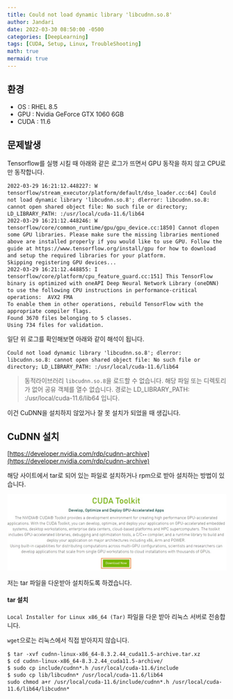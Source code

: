 ```yaml
---
title: Could not load dynamic library 'libcudnn.so.8'
author: Jandari
date: 2022-03-30 08:50:00 -0500
categories: [DeepLearning]
tags: [CUDA, Setup, Linux, TroubleShooting]
math: true
mermaid: true
---
```


## 환경

* OS : RHEL 8.5
* GPU : Nvidia GeForce GTX 1060 6GB
* CUDA : 11.6

## 문제발생

Tensorflow를 실행 시킬 때 아래와 같은 로그가 뜨면서 GPU 동작을 하지 않고 CPU로만 동작합니다.

```
2022-03-29 16:21:12.448227: W tensorflow/stream_executor/platform/default/dso_loader.cc:64] Could not load dynamic library 'libcudnn.so.8'; dlerror: libcudnn.so.8: cannot open shared object file: No such file or directory; LD_LIBRARY_PATH: :/usr/local/cuda-11.6/lib64
2022-03-29 16:21:12.448246: W tensorflow/core/common_runtime/gpu/gpu_device.cc:1850] Cannot dlopen some GPU libraries. Please make sure the missing libraries mentioned above are installed properly if you would like to use GPU. Follow the guide at https://www.tensorflow.org/install/gpu for how to download and setup the required libraries for your platform.
Skipping registering GPU devices...
2022-03-29 16:21:12.448855: I tensorflow/core/platform/cpu_feature_guard.cc:151] This TensorFlow binary is optimized with oneAPI Deep Neural Network Library (oneDNN) to use the following CPU instructions in performance-critical operations:  AVX2 FMA
To enable them in other operations, rebuild TensorFlow with the appropriate compiler flags.
Found 3670 files belonging to 5 classes.
Using 734 files for validation.
```

일단 위 로그를 확인해보면 아래와 같이 해석이 됩니다.

```
Could not load dynamic library 'libcudnn.so.8'; dlerror: libcudnn.so.8: cannot open shared object file: No such file or directory; LD_LIBRARY_PATH: :/usr/local/cuda-11.6/lib64
```

> 동적라이브러리 `libcudnn.so.8`을 로드할 수 없습니다. 해당 파일 또는 디렉토리가 없어 공유 객체를 열수 없습니다. 경로는 LD_LIBRARY_PATH: :/usr/local/cuda-11.6/lib64 입니다.

이건 CuDNN을 설치하지 않았거나 잘 못 설치가 되었을 때 생깁니다.

## CuDNN 설치

[https://developer.nvidia.com/rdp/cudnn-archive](https://developer.nvidia.com/rdp/cudnn-archive)

해당 사이트에서 tar로 되어 있는 파일로 설치하거나 rpm으로 받아 설치하는 방법이 있습니다.

![image](/assets/img/post/2022-03-28-cuda/1.jpg)

저는 tar 파일을 다운받아 설치하도록 하겠습니다.

#### tar 설치

`Local Installer for Linux x86_64 (Tar)` 파일을 다운 받아 리눅스 서버로 전송합니다.

`wget`으로는 리눅스에서 직접 받아지지 않습니다.

```
$ tar -xvf cudnn-linux-x86_64-8.3.2.44_cuda11.5-archive.tar.xz
$ cd cudnn-linux-x86_64-8.3.2.44_cuda11.5-archive/
$ sudo cp include/cudnn*.h /usr/local/cuda-11.6/include
$ sudo cp lib/libcudnn* /usr/local/cuda-11.6/lib64
sudo chmod a+r /usr/local/cuda-11.6/include/cudnn*.h /usr/local/cuda-11.6/lib64/libcudnn*
```

